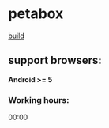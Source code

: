 # petabox
[build](https://petabox.htmlpluscss.website/)

## support browsers:
**Android >= 5**

### Working hours:
00:00
